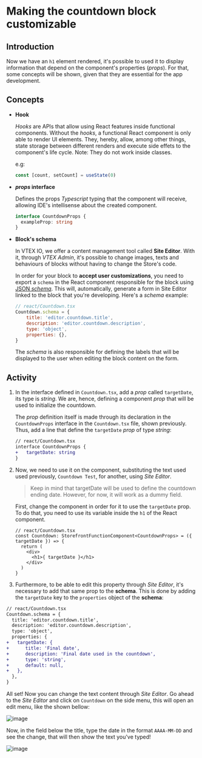 # Making the countdown block customizable

## Introduction

Now we have an `h1` element rendered, it's possible to used it to display information that depend on the component's properties (*props*). For that, some concepts will be shown, given that they are essential for the app development. 

## Concepts
* **Hook**

    *Hooks* are APIs that allow using React features inside functional components. Without the *hooks*, a functional React component is only able to render UI elements. They, hereby, allow, among other things, state storage between different renders and execute side effets to the component's life cycle. Note: They do not work inside classes.

    e.g: 

    ```typescript
    const [count, setCount] = useState(0)
    ```
    
* ***props* interface**
    
    Defines the props *Typescript* typing that the component will receive, allowing IDE's intellisense about the created component. 

    ```typescript
    interface CountdownProps {
      exampleProp: string
    }
    ```

* **Block's schema**

    In VTEX IO, we offer a content management tool called **Site Editor**. With it, through *VTEX Admin*, it's possible to change images, texts and behaviours of blocks without having to change the Store's code.

    In order for your block to **accept user customizations**, you need to export a `schema` in the React component responsible for the block using [JSON *schema*](https://json-schema.org/). This will, automatically, generate a form in Site Editor linked to the block that you're developing. Here's a *schema* example:

    ```js
    // react/Countdown.tsx
    Countdown.schema = {
        title: 'editor.countdown.title',
        description: 'editor.countdown.description',
        type: 'object',
        properties: {},
    }
    ```
    The *schema* is also responsible for defining the labels that will be displayed to the user when editing the block content on the form.

## Activity

1. In the interface defined in `Countdown.tsx`, add a *prop* called `targetDate`, its type is *string*. We are, hence, defining a component *prop* that will be used to initialize the countdown.
    
    The *prop* definition itself is made through its declaration in the `CountdownProps` interface in the `Countdown.tsx` file, shown previously. Thus, add a line that define the `targetDate` *prop* of type *string*:

    ```diff
    // react/Countdown.tsx
    interface CountdownProps {
    +   targetDate: string    
    }
    ```

2. Now, we need to use it on the component, substituting the text used used previously, `Countdown Test`, for another, using *Site Editor*.

    >Keep in mind that targetDate will be used to define the countdown ending date. However, for now, it will work as a dummy field.

    First, change the component in order for it to use the `targetDate` prop. To do that, you need to use its variable inside the `h1` of the React component.

    ```tsx
    // react/Countdown.tsx
    const Countdown: StorefrontFunctionComponent<CountdownProps> = ({ targetDate }) => {
      return (
        <div>
          <h1>{ targetDate }</h1>
        </div>
      ) 
    }
    ```

3. Furthermore, to be able to edit this property through *Site Editor*, it's necessary to add that same prop to the **schema**. This is done by adding the `targetDate` key to the `properties` object of the **schema**:
  ```diff
  // react/Countdown.tsx
  Countdown.schema = {
    title: 'editor.countdown.title',
    description: 'editor.countdown.description',
    type: 'object',
    properties: {
  +   targetDate: {
  +      title: 'Final date',
  +      description: 'Final date used in the countdown',
  +      type: 'string',
  +      default: null,
  +   },
    },
  }
  ```

All set! Now you can change the text content through *Site Editor*. Go ahead to the *Site Editor* and click on `Countdown` on the side menu, this will open an edit menu, like the shown bellow:

![image](https://user-images.githubusercontent.com/19495917/80523072-e382f700-8963-11ea-892d-3922a99de487.png)

Now, in the field below the title, type the date in the format `AAAA-MM-DD` and see the change, that will then show the text you've typed! 

![image](https://user-images.githubusercontent.com/19495917/80523458-85a2df00-8964-11ea-9e74-f6d2c9cf5ab2.png)


